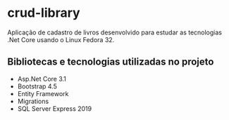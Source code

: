 # crud-library

Aplicação de cadastro de livros desenvolvido para estudar as tecnologias .Net Core usando o Linux Fedora 32.

## Bibliotecas e tecnologias utilizadas no projeto

- Asp.Net Core 3.1
- Bootstrap 4.5
- Entity Framework
- Migrations
- SQL Server Express 2019